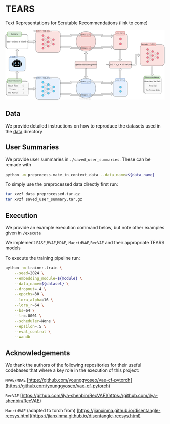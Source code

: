 # TEARS

Text Representations for Scrutable Recommendations (link to come)


![Description](./figures/tears.svg)


## Data 
We provide detailed instructions on how to reproduce the datasets used in the [data](data/README.md) directory

## User Summaries

We provide user summaries in `./saved_user_summaries`. These can be remade with 

```bash
python -m preprocess.make_in_context_data --data_name=${data_name}
```

To simply use the preprocessed data directly first run:

```bash
tar xvzf data_preprocessed.tar.gz
tar xvzf saved_user_summary.tar.gz
```

## Execution 
We provide an example execution command below, but note other examples given in `/execute`

We implement `EASE`,`MVAE`,`MDAE`, `MacridVAE`,`RecVAE` and their appropriate TEARS models

To execute the training pipeline run:

```bash
python -m trainer.train \
    --seed=2024 \
    --embedding_module=${module} \
    --data_name=${dataset} \
    --dropout=.4 \
    --epochs=30 \
    --lora_alpha=16 \
    --lora_r=64 \
    --bs=64 \
    --lr=.0001 \
    --scheduler=None \
    --epsilon=.5 \
    --eval_control \
    --wandb
```

## Acknowledgements

We thank the authors of the following repositories for their useful codebases that where a key role in the execution of this project: 

`MVAE/MDAE` [https://github.com/younggyoseo/vae-cf-pytorch](https://github.com/younggyoseo/vae-cf-pytorch)

`RecVAE` [https://github.com/ilya-shenbin/RecVAE](https://github.com/ilya-shenbin/RecVAE)

`MacridVAE` (adapted to torch from) [https://jianxinma.github.io/disentangle-recsys.html](https://jianxinma.github.io/disentangle-recsys.html)
